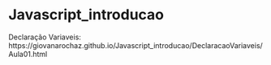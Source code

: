 # Javascript_introducao

<p>Declaração Variaveis: https://giovanarochaz.github.io/Javascript_introducao/DeclaracaoVariaveis/Aula01.html </p>
